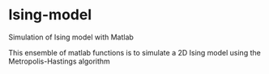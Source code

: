 # Ising-model
Simulation of Ising model with Matlab

This ensemble of matlab functions is to simulate a 2D Ising model using the Metropolis-Hastings algorithm
